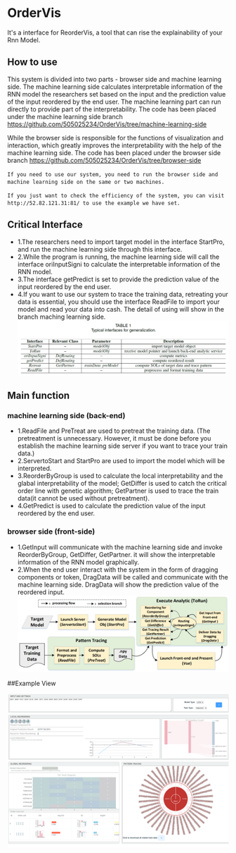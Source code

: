# OrderVis
It's a interface for ReorderVis, a tool that can rise the explainability of your Rnn Model.


## How to use
This system is divided into two parts - browser side and machine learning side. The machine learning side calculates interpretable information of the RNN model the researchers set based on the input and the prediction value of the input reordered by the end user. The machine learning part can run directly to provide part of the interpretability. The code has been placed under the machine learning side branch https://github.com/505025234/OrderVis/tree/machine-learning-side


While the browser side is responsible for the functions of visualization and interaction, which greatly improves the interpretability with the help of the machine learning side. 
The code has been placed under the browser side branch https://github.com/505025234/OrderVis/tree/browser-side



  `If you need to use our system, you need to run the browser side and machine learning side on the same or two machines.` 

  `If you just want to check the efficiency of the system, you can visit http://52.82.121.31:81/ to use the example we have set.`


## Critical Interface
  - 1.The researchers need to import target model in the interface StartPro, and run the machine learning side through this interface.  
  - 2.While the program is running, the machine learning side will call the interface oriInputSigni to calculate the interpretable information of the RNN model.  
  - 3.The interface getPredict is set to provide the prediction value of the input reordered by the end user.  
  - 4.If you want to use our system to trace the training data, retreating your data is essential, you should use the interface ReadFile to import your model and read your data into cash. The detail of using will show in the branch maching learning side.  
![image](https://github.com/505025234/OrderVis/blob/main/interFace.png)

## Main function
### machine learning side (back-end)
  - 1.ReadFile and PreTreat are used to pretreat the training data. (The pretreatment is unnecessary. However, it must be done before you establish the machine learning side server if you want to trace your train data.)  
  - 2.ServertoStart and StartPro are used to import the model which will be interpreted.  
  - 3.ReorderByGroup is used to calculate the local interpretability and the glabal interpretability of the model; GetDiffer is used to catch the critical order line with genetic algorithm; GetPartner is used to trace the train data(it cannot be used without pretreatment).  
  - 4.GetPredict is used to calculate the prediction value of the input reordered by the end user.  
### browser side (front-side)
  - 1.GetInput will communicate with the machine learning side and invoke ReorderByGroup, GetDiffer, GetPartner. it will show the interpretable information of the RNN model graphically.  
  - 2.When the end user interact with the system in the form of dragging components or token, DragData will be called and communicate with the machine learning side. DragData will show the prediction value of the reordered input.  
![image](https://github.com/505025234/OrderVis/blob/main/generalizationProcedure.png)

##Example View

![image](https://github.com/505025234/OrderVis/blob/main/localhost_8080_.png)
